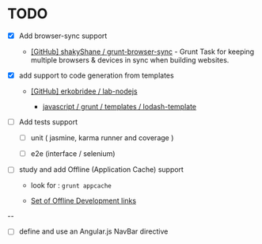 # TODO

- [x] Add browser-sync support

  * [[GitHub] shakyShane / grunt-browser-sync](https://github.com/shakyShane/grunt-browser-sync) - Grunt Task for keeping multiple browsers & devices in sync when building websites.

- [x] add support to code generation from templates 

  - [[GitHub] erkobridee / lab-nodejs](https://github.com/erkobridee/lab-nodejs)

    - [javascript / grunt / templates / lodash-template](https://github.com/erkobridee/lab-nodejs/tree/master/javascript/grunt/templates/lodash-template)

- [ ] Add tests support

  - [ ] unit ( jasmine, karma runner and coverage )

  - [ ] e2e (interface / selenium)

- [ ] study and add Offline (Application Cache) support

  * look for : `grunt appcache`

  * [Set of Offline Development links](https://github.com/soudev/knowledge.mine/blob/master/stuff/frontend.html5.md#offline)

--

- [ ] define and use an Angular.js NavBar directive
